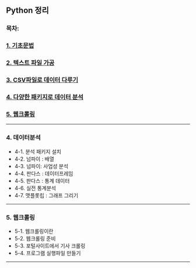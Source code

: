 ## Python 정리

### 목차:
### [1. 기초문법](https://github.com/Choi-09/Python/tree/main/K-digital/Chapter1.%EA%B8%B0%EC%B4%88%EB%AC%B8%EB%B2%95) <br/>
### [2. 텍스트 파일 가공](https://github.com/Choi-09/Python/tree/main/K-digital/Chapter2.%ED%85%8D%EC%8A%A4%ED%8A%B8%20%ED%8C%8C%EC%9D%BC%EA%B0%80%EA%B3%B5) <br/>
### [3. CSV파일로 데이터 다루기](https://github.com/Choi-09/Python/tree/main/K-digital/Chapter3.CSV%ED%8C%8C%EC%9D%BC%EA%B0%80%EA%B3%B5) <br/>
### [4. 다양한 패키지로 데이터 분석](https://github.com/Choi-09/Python/tree/main/K-digital/Chapter4.%EB%B6%84%EC%84%9D%ED%8C%A8%ED%82%A4%EC%A7%80) <br/>
### [5. 웹크롤링](#5.-웹크롤링) <br/>
---
### 4. 데이터분석
  + 4-1. 분석 패키지 설치
  + 4-2. 넘파이 : 배열
  + 4-3. 넘파이: 사업성 분석
  + 4-4. 판다스 : 데이터프레임 
  + 4-5. 판다스 : 통계 데이터
  + 4-6. 실전 통계분석
  + 4-7. 맷플롯립 : 그래프 그리기

---
### 5. 웹크롤링
  + 5-1. 웹크롤링이란
  + 5-2. 웹크롤링 준비
  + 5-3. 포털사이트에서 기사 크롤링
  + 5-4. 프로그램 실행파일 만들기

---
<End>
  
